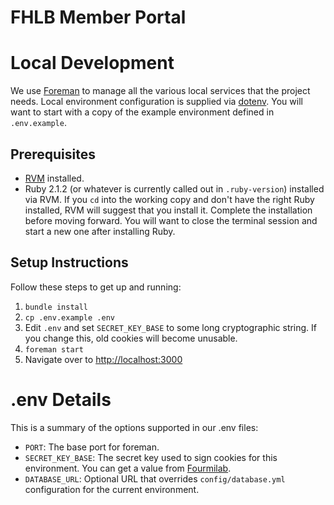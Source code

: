 # FHLB Member Portal

# Local Development

We use [Foreman](https://github.com/ddollar/foreman) to manage all the various local services that the project needs. Local environment configuration is supplied via [dotenv](https://github.com/bkeepers/dotenv). You will want to start with a copy of the example environment defined in `.env.example`.

## Prerequisites

* [RVM](http://rvm.io/) installed.
* Ruby 2.1.2 (or whatever is currently called out in `.ruby-version`) installed via RVM. If you `cd` into the working copy and don't have the right Ruby installed, RVM will suggest that you install it. Complete the installation before moving forward. You will want to close the terminal session and start a new one after installing Ruby.

## Setup Instructions

Follow these steps to get up and running:

1. `bundle install`
2. `cp .env.example .env`
3. Edit `.env` and set `SECRET_KEY_BASE` to some long cryptographic string. If you change this, old cookies will become unusable.
4. `foreman start`
5. Navigate over to [http://localhost:3000](http://localhost:3000)

# .env Details

This is a summary of the options supported in our .env files:

* `PORT`: The base port for foreman.
* `SECRET_KEY_BASE`: The secret key used to sign cookies for this environment. You can get a value from [Fourmilab](https://www.fourmilab.ch/cgi-bin/Hotbits?nbytes=128&fmt=password&npass=1&lpass=30&pwtype=2).
* `DATABASE_URL`: Optional URL that overrides `config/database.yml` configuration for the current environment.